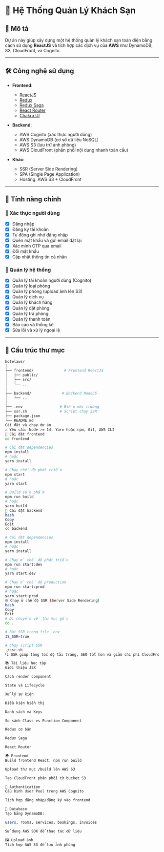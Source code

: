 # 🏨 Hệ Thống Quản Lý Khách Sạn

## 📘 Mô tả

Dự án này giúp xây dựng một hệ thống quản lý khách sạn toàn diện bằng cách sử dụng **ReactJS** và tích hợp các dịch vụ của **AWS** như DynamoDB, S3, CloudFront, và Cognito.

---

## 🛠️ Công nghệ sử dụng

- **Frontend**: 
  - [ReactJS](https://reactjs.org/)
  - [Redux](https://redux.js.org/)
  - [Redux Saga](https://redux-saga.js.org/)
  - [React Router](https://reactrouter.com/)
  - [Chakra UI](https://chakra-ui.com/)

- **Backend**:
  - AWS Cognito (xác thực người dùng)
  - AWS DynamoDB (cơ sở dữ liệu NoSQL)
  - AWS S3 (lưu trữ ảnh phòng)
  - AWS CloudFront (phân phối nội dung nhanh toàn cầu)

- **Khác**:
  - SSR (Server Side Rendering)
  - SPA (Single Page Application)
  - Hosting: AWS S3 + CloudFront

---

## 🔐 Tính năng chính

### 👤 Xác thực người dùng
- [x] Đăng nhập
- [x] Đăng ký tài khoản
- [x] Tự động ghi nhớ đăng nhập
- [x] Quên mật khẩu và gửi email đặt lại
- [x] Xác minh OTP qua email
- [x] Đổi mật khẩu
- [x] Cập nhật thông tin cá nhân

### 🏨 Quản lý hệ thống
- [x] Quản lý tài khoản người dùng (Cognito)
- [x] Quản lý loại phòng
- [x] Quản lý phòng (upload ảnh lên S3)
- [x] Quản lý dịch vụ
- [x] Quản lý khách hàng
- [x] Quản lý đặt phòng
- [x] Quản lý trả phòng
- [x] Quản lý thanh toán
- [x] Báo cáo và thống kê
- [x] Sửa lỗi và xử lý ngoại lệ

---

## 📁 Cấu trúc thư mục

```bash
hotelaws/
│
├── frontend/              # Frontend ReactJS
│   ├── public/
│   ├── src/
│   └── ...
│
├── backend/              # Backend NodeJS
│   └── ...
│
├── .env                 # Biến môi trường
├── ssr.sh               # Script chạy SSR
├── package.json
└── README.md
Cài đặt và chạy dự án
⚠️ Yêu cầu: Node >= 14, Yarn hoặc npm, Git, AWS CLI
🔧 Cài đặt frontend
cd frontend

# Cài đặt dependencies
npm install
# hoặc
yarn install

# Chạy chế độ phát triển
npm start
# hoặc
yarn start

# Build sản phẩm
npm run build
# hoặc
yarn build
🔧 Cài đặt backend
bash
Copy
Edit
cd backend

# Cài đặt dependencies
npm install
# hoặc
yarn install

# Chạy ở chế độ phát triển
npm run start:dev
# hoặc
yarn start:dev

# Chạy ở chế độ production
npm run start:prod
# hoặc
yarn start:prod
🌐 Chạy ở chế độ SSR (Server Side Rendering)
bash
Copy
Edit
# Di chuyển về thư mục gốc
cd .

# Bật SSR trong file .env
IS_SSR=true

# Chạy script SSR
./ssr.sh
🔍 SSR giúp tăng tốc độ tải trang, SEO tốt hơn và giảm chi phí CloudFront.

📚 Tài liệu học tập
Giới thiệu JSX

Cách render component

State và Lifecycle

Xử lý sự kiện

Điều kiện hiển thị

Danh sách và Keys

So sánh Class vs Function Component

Redux cơ bản

Redux Saga

React Router

🌍 Frontend
Build frontend React: npm run build

Upload thư mục /build lên AWS S3

Tạo CloudFront phân phối từ bucket S3

🔐 Authentication
Cấu hình User Pool trong AWS Cognito

Tích hợp đăng nhập/đăng ký vào frontend

💾 Database
Tạo bảng DynamoDB:

users, rooms, services, bookings, invoices

Sử dụng AWS SDK để thao tác dữ liệu

🖼️ Upload ảnh
Tích hợp AWS S3 để lưu ảnh phòng